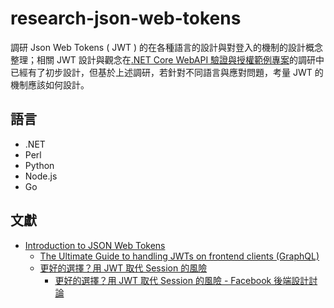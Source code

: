 # research-json-web-tokens

調研 Json Web Tokens ( JWT ) 的在各種語言的設計與對登入的機制的設計概念整理；相關 JWT 設計與觀念在[.NET Core WebAPI 驗證與授權範例專案](https://github.com/eastmoon/research-dotnet-auth-webapi-project)的調研中已經有了初步設計，但基於上述調研，若針對不同語言與應對問題，考量 JWT 的機制應該如何設計。

## 語言

+ .NET
+ Perl
+ Python
+ Node.js
+ Go

## 文獻

+ [Introduction to JSON Web Tokens](https://jwt.io/introduction/)
    - [The Ultimate Guide to handling JWTs on frontend clients (GraphQL)](https://hasura.io/blog/best-practices-of-using-jwt-with-graphql/?fbclid=IwAR38CPrSLY5TYxCj8daBbw9po2-fSmCdDNgg3lgGQLmiKlHbRm7gUdy_lkc)
    - [更好的選擇？用 JWT 取代 Session 的風險](https://blog.kenwsc.com/posts/2023/jwt-vs-session/)
        + [更好的選擇？用 JWT 取代 Session 的風險 - Facebook 後端設計討論](https://www.facebook.com/groups/backendtw/permalink/2891983200935537/)
